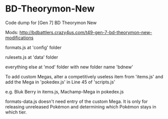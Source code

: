 # BD-Theorymon-New
Code dump for [Gen 7] BD Theorymon New

Mods: http://bdbattlers.crazy4us.com/t49-gen-7-bd-theorymon-new-modifications

formats.js at 'config' folder

rulesets.js at 'data' folder

everything else at 'mod' folder with new folder name 'bdnew'

To add custom Megas, alter a competitively useless item from 'items.js' and add the Mega in 'pokedex.js' in Line 45 of 'scripts.js'

e.g. Bluk Berry in items.js, Machamp-Mega in pokedex.js

formats-data.js doesn't need entry of the custom Mega. It is only for releasing unreleased Pokémon and determining which Pokémon stays in which tier.
